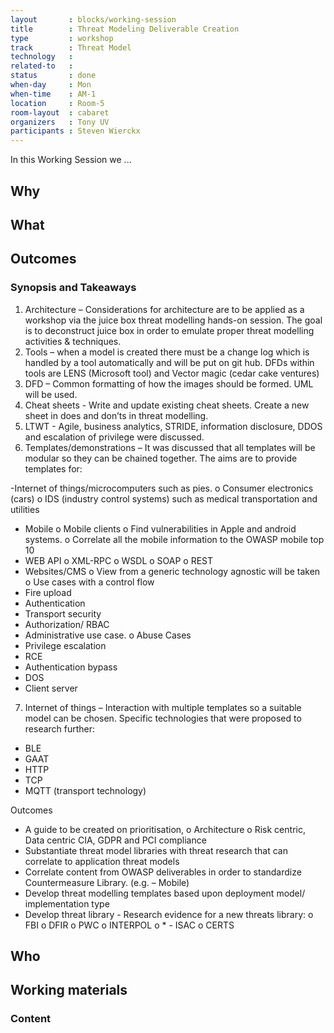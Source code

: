 ```yaml
---
layout       : blocks/working-session
title        : Threat Modeling Deliverable Creation
type         : workshop
track        : Threat Model
technology   :
related-to   :
status       : done
when-day     : Mon
when-time    : AM-1
location     : Room-5
room-layout  : cabaret
organizers   : Tony UV
participants : Steven Wierckx
---
```


In this Working Session we ...

## Why

## What

## Outcomes

### Synopsis and Takeaways

1.	Architecture – Considerations for architecture are to be applied as a workshop via the juice box threat modelling hands-on session.  The goal is to deconstruct juice box in order to emulate proper threat modelling activities & techniques.
2.	Tools – when a model is created there must be a change log which is handled by a tool automatically and will be put on git hub. DFDs within tools are LENS (Microsoft tool) and Vector magic (cedar cake ventures) 
3.	DFD – Common formatting of how the images should be formed. UML will be used. 
4.	Cheat sheets - Write and update existing cheat sheets. Create a new sheet in does and don’ts in threat modelling. 
5.	LTWT - Agile, business analytics, STRIDE, information disclosure, DDOS and escalation of privilege were discussed. 
6.	Templates/demonstrations – It was discussed that all templates will be modular so they can be chained together. The aims are to provide templates for:

-Internet of things/microcomputers such as pies.
  o	Consumer electronics (cars) 
  o	IDS (industry control systems) such as medical transportation and utilities 
-	Mobile 
  o	Mobile clients
  o	Find vulnerabilities in Apple and android systems.
  o	Correlate all the mobile information to the OWASP mobile top 10
-	WEB API
  o	XML-RPC
  o	WSDL
  o	SOAP
  o	REST
-	Websites/CMS 
  o	View from a generic technology agnostic will be taken
  o	Use cases with a control flow
-	Fire upload
-	Authentication
-	Transport security 
-	Authorization/ RBAC 
-	Administrative use case.
  o	Abuse Cases
-	Privilege escalation
-	RCE 
-	Authentication bypass
-	DOS 
-	Client server
7.	 Internet of things – Interaction with multiple templates so a suitable model can be chosen. Specific technologies that were proposed to research further:
-	BLE 
-	GAAT
-	HTTP
-	TCP
-	MQTT (transport technology)

Outcomes
-	A guide to be created on prioritisation, 
  o	Architecture
  o	Risk centric, Data centric CIA, GDPR and PCI compliance 
-	Substantiate threat model libraries with threat research that can correlate to application threat models
-	Correlate content from OWASP deliverables in order to standardize Countermeasure Library. (e.g. – Mobile)
-	Develop threat modelling templates based upon deployment model/ implementation type
-	Develop threat library - Research evidence for a new threats library:
  o	FBI
  o	DFIR
  o	PWC
  o	INTERPOL
  o	* - ISAC
  o	CERTS 

## Who

## Working materials

### Content
